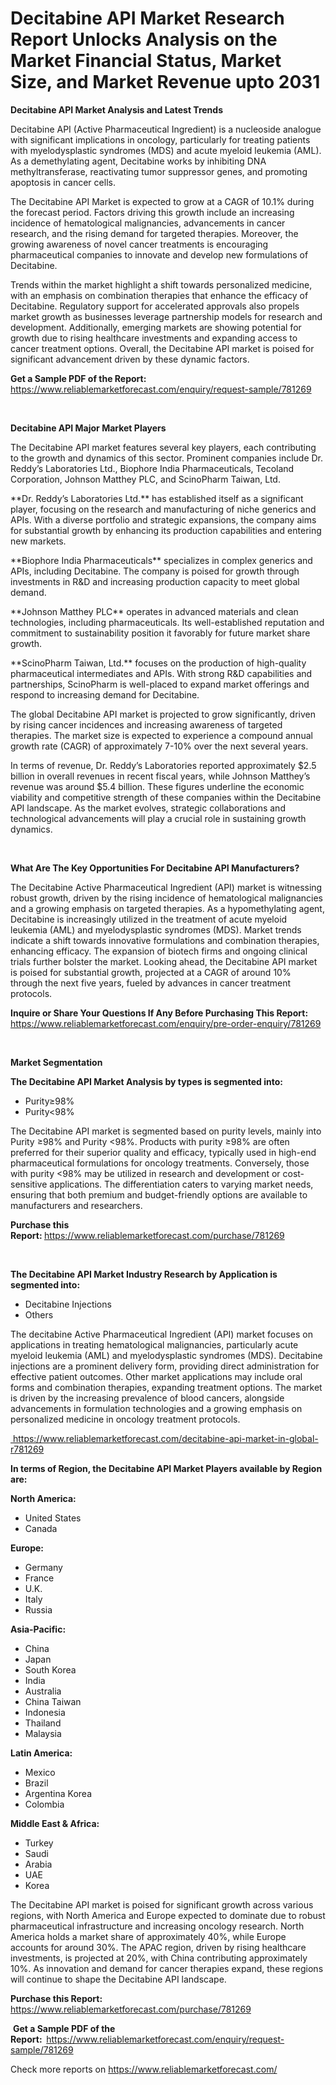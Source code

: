 <p><h1>Decitabine API Market Research Report Unlocks Analysis on the Market Financial Status, Market Size, and Market Revenue upto 2031</h1></p><p><strong>Decitabine API Market Analysis and Latest Trends</strong></p>
<p><p>Decitabine API (Active Pharmaceutical Ingredient) is a nucleoside analogue with significant implications in oncology, particularly for treating patients with myelodysplastic syndromes (MDS) and acute myeloid leukemia (AML). As a demethylating agent, Decitabine works by inhibiting DNA methyltransferase, reactivating tumor suppressor genes, and promoting apoptosis in cancer cells.</p><p>The Decitabine API Market is expected to grow at a CAGR of 10.1% during the forecast period. Factors driving this growth include an increasing incidence of hematological malignancies, advancements in cancer research, and the rising demand for targeted therapies. Moreover, the growing awareness of novel cancer treatments is encouraging pharmaceutical companies to innovate and develop new formulations of Decitabine.</p><p>Trends within the market highlight a shift towards personalized medicine, with an emphasis on combination therapies that enhance the efficacy of Decitabine. Regulatory support for accelerated approvals also propels market growth as businesses leverage partnership models for research and development. Additionally, emerging markets are showing potential for growth due to rising healthcare investments and expanding access to cancer treatment options. Overall, the Decitabine API market is poised for significant advancement driven by these dynamic factors.</p></p>
<p><strong>Get a Sample PDF of the Report:&nbsp;</strong> <a href="https://www.reliablemarketforecast.com/enquiry/request-sample/781269?utm_campaign=1834&utm_medium=2&utm_source=Github&utm_content=ia&utm_term=30122024&utm_id=decitabine-api">https://www.reliablemarketforecast.com/enquiry/request-sample/781269</a></p>
<p>&nbsp;</p>
<p><strong>Decitabine API Major Market Players</strong></p>
<p><p>The Decitabine API market features several key players, each contributing to the growth and dynamics of this sector. Prominent companies include Dr. Reddy’s Laboratories Ltd., Biophore India Pharmaceuticals, Tecoland Corporation, Johnson Matthey PLC, and ScinoPharm Taiwan, Ltd. </p><p>**Dr. Reddy’s Laboratories Ltd.** has established itself as a significant player, focusing on the research and manufacturing of niche generics and APIs. With a diverse portfolio and strategic expansions, the company aims for substantial growth by enhancing its production capabilities and entering new markets. </p><p>**Biophore India Pharmaceuticals** specializes in complex generics and APIs, including Decitabine. The company is poised for growth through investments in R&D and increasing production capacity to meet global demand.</p><p>**Johnson Matthey PLC** operates in advanced materials and clean technologies, including pharmaceuticals. Its well-established reputation and commitment to sustainability position it favorably for future market share growth.</p><p>**ScinoPharm Taiwan, Ltd.** focuses on the production of high-quality pharmaceutical intermediates and APIs. With strong R&D capabilities and partnerships, ScinoPharm is well-placed to expand market offerings and respond to increasing demand for Decitabine.</p><p>The global Decitabine API market is projected to grow significantly, driven by rising cancer incidences and increasing awareness of targeted therapies. The market size is expected to experience a compound annual growth rate (CAGR) of approximately 7-10% over the next several years.</p><p>In terms of revenue, Dr. Reddy’s Laboratories reported approximately $2.5 billion in overall revenues in recent fiscal years, while Johnson Matthey’s revenue was around $5.4 billion. These figures underline the economic viability and competitive strength of these companies within the Decitabine API landscape. As the market evolves, strategic collaborations and technological advancements will play a crucial role in sustaining growth dynamics.</p></p>
<p>&nbsp;</p>
<p><strong>What Are The Key Opportunities For Decitabine API Manufacturers?</strong></p>
<p><p>The Decitabine Active Pharmaceutical Ingredient (API) market is witnessing robust growth, driven by the rising incidence of hematological malignancies and a growing emphasis on targeted therapies. As a hypomethylating agent, Decitabine is increasingly utilized in the treatment of acute myeloid leukemia (AML) and myelodysplastic syndromes (MDS). Market trends indicate a shift towards innovative formulations and combination therapies, enhancing efficacy. The expansion of biotech firms and ongoing clinical trials further bolster the market. Looking ahead, the Decitabine API market is poised for substantial growth, projected at a CAGR of around 10% through the next five years, fueled by advances in cancer treatment protocols.</p></p>
<p><strong>Inquire or Share Your Questions If Any Before Purchasing This Report:</strong> <a href="https://www.reliablemarketforecast.com/enquiry/pre-order-enquiry/781269?utm_campaign=1834&utm_medium=2&utm_source=Github&utm_content=ia&utm_term=30122024&utm_id=decitabine-api">https://www.reliablemarketforecast.com/enquiry/pre-order-enquiry/781269</a></p>
<p>&nbsp;</p>
<p><strong>Market Segmentation</strong></p>
<p><strong>The Decitabine API Market Analysis by types is segmented into:</strong></p>
<p><ul><li>Purity≥98%</li><li>Purity<98%</li></ul></p>
<p><p>The Decitabine API market is segmented based on purity levels, mainly into Purity ≥98% and Purity <98%. Products with purity ≥98% are often preferred for their superior quality and efficacy, typically used in high-end pharmaceutical formulations for oncology treatments. Conversely, those with purity <98% may be utilized in research and development or cost-sensitive applications. The differentiation caters to varying market needs, ensuring that both premium and budget-friendly options are available to manufacturers and researchers.</p></p>
<p><strong>Purchase this Report:&nbsp;</strong><a href="https://www.reliablemarketforecast.com/purchase/781269?utm_campaign=1834&utm_medium=2&utm_source=Github&utm_content=ia&utm_term=30122024&utm_id=decitabine-api">https://www.reliablemarketforecast.com/purchase/781269</a></p>
<p>&nbsp;</p>
<p><strong>The Decitabine API Market Industry Research by Application is segmented into:</strong></p>
<p><ul><li>Decitabine Injections</li><li>Others</li></ul></p>
<p><p>The decitabine Active Pharmaceutical Ingredient (API) market focuses on applications in treating hematological malignancies, particularly acute myeloid leukemia (AML) and myelodysplastic syndromes (MDS). Decitabine injections are a prominent delivery form, providing direct administration for effective patient outcomes. Other market applications may include oral forms and combination therapies, expanding treatment options. The market is driven by the increasing prevalence of blood cancers, alongside advancements in formulation technologies and a growing emphasis on personalized medicine in oncology treatment protocols.</p></p>
<p><a href="https://www.reliablemarketforecast.com/decitabine-api-market-in-global-r781269?utm_campaign=1834&utm_medium=2&utm_source=Github&utm_content=ia&utm_term=30122024&utm_id=decitabine-api">&nbsp;https://www.reliablemarketforecast.com/decitabine-api-market-in-global-r781269</a></p>
<p><strong>In terms of Region, the Decitabine API Market Players available by Region are:</strong></p>
<p>
    <p> <strong> North America: </strong>
        <ul>
            <li>United States</li>
            <li>Canada</li>
        </ul>
        </p> 
    <p> <strong> Europe: </strong>
        <ul>
            <li>Germany</li>
            <li>France</li>
            <li>U.K.</li>
            <li>Italy</li>
            <li>Russia</li>
        </ul>
        </p> 
    <p> <strong> Asia-Pacific: </strong>
        <ul>
            <li>China</li>
            <li>Japan</li>
            <li>South Korea</li>
            <li>India</li>
            <li>Australia</li>
            <li>China Taiwan</li>
            <li>Indonesia</li>
            <li>Thailand</li>
            <li>Malaysia</li>
        </ul>
        </p> 
    <p> <strong> Latin America: </strong>
        <ul>
            <li>Mexico</li>
            <li>Brazil</li>
            <li>Argentina Korea</li>
            <li>Colombia</li>
        </ul>
        </p> 
    <p> <strong> Middle East & Africa: </strong>
        <ul>
            <li>Turkey</li>
            <li>Saudi</li>
            <li>Arabia</li>
            <li>UAE</li>
            <li>Korea</li>
        </ul>
    </p>
    </p>
<p><p>The Decitabine API market is poised for significant growth across various regions, with North America and Europe expected to dominate due to robust pharmaceutical infrastructure and increasing oncology research. North America holds a market share of approximately 40%, while Europe accounts for around 30%. The APAC region, driven by rising healthcare investments, is projected at 20%, with China contributing approximately 10%. As innovation and demand for cancer therapies expand, these regions will continue to shape the Decitabine API landscape.</p></p>
<p><strong>Purchase this Report: </strong><a href="https://www.reliablemarketforecast.com/purchase/781269?utm_campaign=1834&utm_medium=2&utm_source=Github&utm_content=ia&utm_term=30122024&utm_id=decitabine-api">https://www.reliablemarketforecast.com/purchase/781269</a></p>
<p>&nbsp;<strong>Get a Sample PDF of the Report:&nbsp;&nbsp;</strong><a href="https://www.reliablemarketforecast.com/enquiry/request-sample/781269?utm_campaign=1834&utm_medium=2&utm_source=Github&utm_content=ia&utm_term=30122024&utm_id=decitabine-api">https://www.reliablemarketforecast.com/enquiry/request-sample/781269</a></p>
<p><strong></strong></p>
<p>Check more reports on <a href="https://www.reliablemarketforecast.com/?utm_campaign=1834&utm_medium=2&utm_source=Github&utm_content=ia&utm_term=30122024&utm_id=decitabine-api">https://www.reliablemarketforecast.com/</a></p>